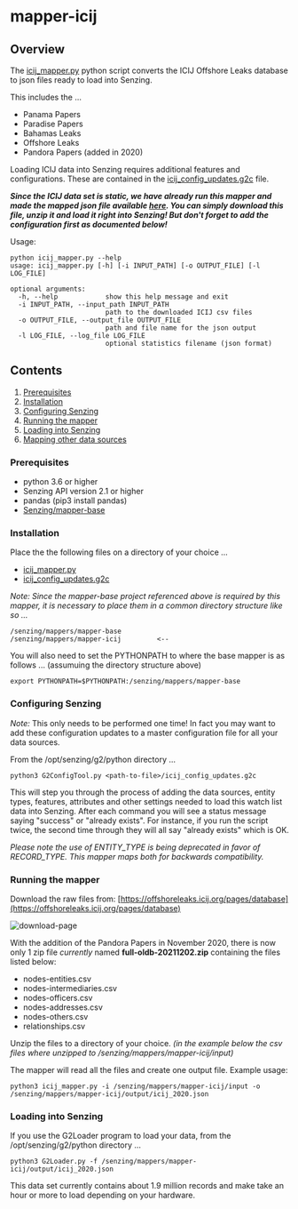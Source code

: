 # mapper-icij

## Overview

The [icij_mapper.py](icij_mapper.py) python script converts the ICIJ Offshore Leaks database to json files ready to load into Senzing. 

This includes the ...
- Panama Papers
- Paradise Papers
- Bahamas Leaks
- Offshore Leaks
- Pandora Papers (added in 2020)

Loading ICIJ data into Senzing requires additional features and configurations. These are contained in the
[icij_config_updates.g2c](icij_config_updates.g2c) file.

***Since the ICIJ data set is static, we have already run this mapper and made the mapped json file available 
[here](https://public-read-access.s3.amazonaws.com/mapped-data-sets/icij-panama-papers/icij_2021.json.zip).
You can simply download this file, unzip it and load it right into Senzing!  But don't forget to add the configuration 
first as documented below!***

Usage:

```console
python icij_mapper.py --help
usage: icij_mapper.py [-h] [-i INPUT_PATH] [-o OUTPUT_FILE] [-l LOG_FILE]

optional arguments:
  -h, --help            show this help message and exit
  -i INPUT_PATH, --input_path INPUT_PATH
                        path to the downloaded ICIJ csv files
  -o OUTPUT_FILE, --output_file OUTPUT_FILE
                        path and file name for the json output
  -l LOG_FILE, --log_file LOG_FILE
                        optional statistics filename (json format)
```

## Contents

1. [Prerequisites](#prerequisites)
2. [Installation](#installation)
3. [Configuring Senzing](#configuring-senzing)
4. [Running the mapper](#running-the-mapper)
5. [Loading into Senzing](#loading-into-senzing)
6. [Mapping other data sources](#mapping-other-data-sources)

### Prerequisites

- python 3.6 or higher
- Senzing API version 2.1 or higher
- pandas (pip3 install pandas)
- [Senzing/mapper-base](https://github.com/Senzing/mapper-base)

### Installation

Place the the following files on a directory of your choice ...

- [icij_mapper.py](icij_mapper.py)
- [icij_config_updates.g2c](icij_config_updates.g2c)

*Note: Since the mapper-base project referenced above is required by this mapper, it is necessary to place them in a common directory structure like so ...*

```Console
/senzing/mappers/mapper-base
/senzing/mappers/mapper-icij         <--
```

You will also need to set the PYTHONPATH to where the base mapper is as follows ... (assumuing the directory structure above)

```Console
export PYTHONPATH=$PYTHONPATH:/senzing/mappers/mapper-base
```

### Configuring Senzing

*Note:* This only needs to be performed one time! In fact you may want to add these configuration updates to a master configuration file for all your data sources.

From the /opt/senzing/g2/python directory ...

```console
python3 G2ConfigTool.py <path-to-file>/icij_config_updates.g2c
```

This will step you through the process of adding the data sources, entity types, features, attributes and other settings needed to load this watch list data into Senzing. After each command you will see a status message saying "success" or "already exists".  For instance, if you run the script twice, the second time through they will all say "already exists" which is OK.

*Please note the use of ENTITY_TYPE is being deprecated in favor of RECORD_TYPE.  This mapper maps both for backwards compatibility.*

### Running the mapper

Download the raw files from: [https://offshoreleaks.icij.org/pages/database](https://offshoreleaks.icij.org/pages/database)

![download-page](images/download-page.jpg)

With the addition of the Pandora Papers in November 2020, there is now only 1 zip file *currently* named **full-oldb-20211202.zip** containing the files 
listed below:

- nodes-entities.csv
- nodes-intermediaries.csv
- nodes-officers.csv
- nodes-addresses.csv
- nodes-others.csv
- relationships.csv

Unzip the files to a directory of your choice. *(in the example below the csv files where unzipped to /senzing/mappers/mapper-icij/input)*

The mapper will read all the files and create one output file.  Example usage:

```console
python3 icij_mapper.py -i /senzing/mappers/mapper-icij/input -o /senzing/mappers/mapper-icij/output/icij_2020.json
```

### Loading into Senzing

If you use the G2Loader program to load your data, from the /opt/senzing/g2/python directory ...

```console
python3 G2Loader.py -f /senzing/mappers/mapper-icij/output/icij_2020.json
```

This data set currently contains about 1.9 million records and make take an hour or more to load depending on your hardware.
